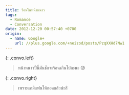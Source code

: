 ```yaml
---
title: ร้อนในหน้าหนาว
tags:
  - Romance
  - Conversation
date: 2012-12-20 00:57:40 +0700
origin:
  - name: Google+
    url: //plus.google.com/+neizod/posts/PzqXXHd7Nw1
---
```


{: .convo.left}
> หน้าหนาวปีนี้มันชักจะร้อนเกินไปละนะ 😓

{: .convo.right}
> เพราะแกมีแฟนให้กอดแล้วน่ะสิ
